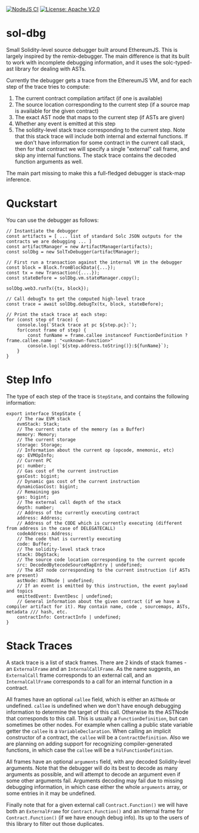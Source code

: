 [![NodeJS CI](https://github.com/ConsenSys/sol-dbg/actions/workflows/node.js.yml/badge.svg)](https://github.com/ConsenSys/sol-dbg/actions/workflows/node.js.yml)
[![License: Apache V2.0](https://img.shields.io/badge/License-Apachev2-blue.svg)](https://apache.org/licenses/LICENSE-2.0)

# sol-dbg

Small Solidity-level source debugger built around EthereumJS. This is largely inspired by the remix-debugger. The main difference is that its built to work with incomplete debugging information, and it uses the solc-typed-ast library for dealing with ASTs.

Currently the debugger gets a trace from the EthereumJS VM, and for each step of the trace tries to compute:

1. The current contract compilation artifact (if one is available)
2. The source location corresponding to the current step (if a source map is available for the given contract)
3. The exact AST node that maps to the current step (if ASTs are given)
4. Whether any event is emitted at this step
5. The solidity-level stack trace corresponding to the current step. Note that this stack trace will include both internal and external functions. If we don't have information for some contract in the current call stack, then for that contract we will specify a single "external" call frame, and skip any internal functions. The stack trace contains the decoded function arguments as well.

The main part missing to make this a full-fledged debugger is stack-map inference.

# Quckstart

You can use the debugger as follows:

```
// Instantiate the debugger
const artifacts = [ ... list of standard Solc JSON outputs for the contracts we are debugging ... ]
const artifactManager = new ArtifactManager(artifacts);
const solDbg = new SolTxDebugger(artifactManager);

// First run a transaction against the internal VM in the debugger
const block = Block.fromBlockData({...});
const tx = new Transaction({....});
const stateBefore = solDbg.vm.stateManager.copy();

solDbg.web3.runTx({tx, block});

// Call debugTx to get the computed high-level trace
const trace = await solDbg.debugTx(tx, block, stateBefore);

// Print the stack trace at each step:
for (const step of trace) {
    console.log(`Stack trace at pc ${step.pc}:`);
    for(const frame of step) {
        const funName = frame.callee instanceof FunctionDefinition ? frame.callee.name : "<unknown-function>"
        console.log(`${step.address.toString()}:${funName}`);
    }
}
```

# Step Info

The type of each step of the trace is `StepState`, and contains the following information:

```
export interface StepState {
    // The raw EVM stack
    evmStack: Stack;
    // The current state of the memory (as a Buffer)
    memory: Memory;
    // The current storage
    storage: Storage;
    // Information about the current op (opcode, mnemonic, etc)
    op: EVMOpInfo;
    // Current PC
    pc: number;
    // Gas cost of the current instruction
    gasCost: bigint;
    // Dynamic gas cost of the current instruction
    dynamicGasCost: bigint;
    // Remaining gas
    gas: bigint;
    // The external call depth of the stack
    depth: number;
    // Address of the currently executing contract
    address: Address;
    // Address of the CODE which is currently executing (different from address in the case of DELEGATECALL)
    codeAddress: Address;
    // The code that is currently executing
    code: Buffer;
    // The solidity-level stack trace
    stack: DbgStack;
    // The source code location corresponding to the current opcode
    src: DecodedBytecodeSourceMapEntry | undefined;
    // The AST node corresponding to the current instruction (if ASTs are present)
    astNode: ASTNode | undefined;
    // If an event is emitted by this instruction, the event payload and topics
    emittedEvent: EventDesc | undefined;
    // General information about the given contract (if we have a compiler artifact for it). May contain name, code , sourcemaps, ASTs, metadata /// hash, etc.
    contractInfo: ContractInfo | undefined;
}
```

# Stack Traces

A stack trace is a list of stack frames. There are 2 kinds of stack frames - an `ExternalFrame` and an `InternalCallFrame`. As the name suggests,
 an `ExternalCall` frame corresponds to an external call, and an `InternalCallFrame` corresponds to a call for an internal function in a contract.

 All frames have an optional `callee` field, which is either an `ASTNode` or undefined. `callee` is undefined when we don't have enough debugging information to determine the target of this call. Otherwise its the ASTNode that corresponds to this call. This is usually a `FunctionDefinition`, but can sometimes be other nodes. For example when calling a public state variable getter the `callee` is a `VariableDeclaration`. When calling an implicit constructor of a contract, the `callee` will be a `ContractDefinition`. Also we are planning on adding support for recognizing compiler-generated functions, in which case the `callee` will be a `YulFunctionDefinition`.

 All frames have an optional `arguments` field, with any decoded Solidity-level arguments. Note that the debugger will do its best to decode as many arguments as possible, and will attempt to decode an argument even if some other arguments fail. Arguments decoding may fail due to missing debugging information, in which case either the whole `arguments` array, or some entries in it may be undefined.

 Finally note that for a given external call `Contract.Function()` we will have both an `ExternalFrame` for `Contract.Function()` and an internal frame for `Contract.Function()` (if we have enough debug info). Its up to the users of this library to filter out those duplicates.